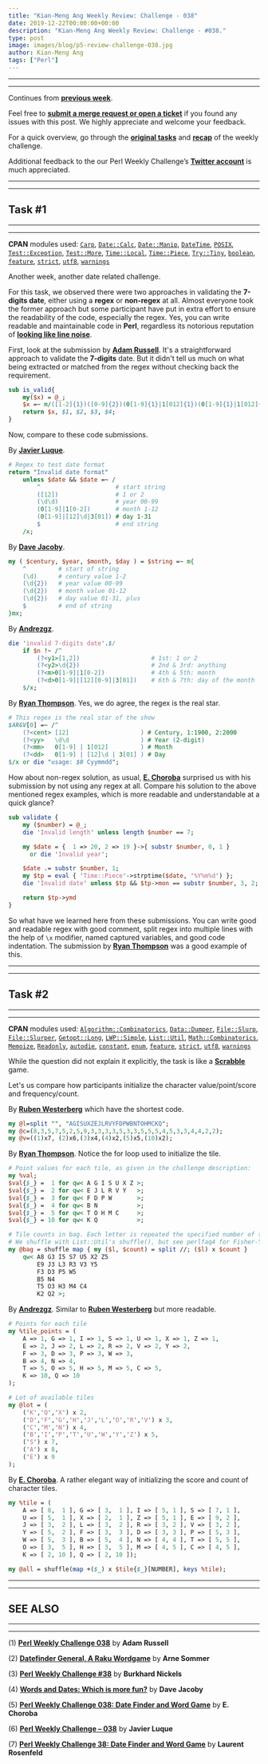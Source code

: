 ```yaml
---
title: "Kian-Meng Ang Weekly Review: Challenge - 038"
date: 2019-12-22T00:00:00+00:00
description: "Kian-Meng Ang Weekly Review: Challenge - #038."
type: post
image: images/blog/p5-review-challenge-038.jpg
author: Kian-Meng Ang
tags: ["Perl"]
---
```

***
***
Continues from [**previous week**](/blog/review-challenge-037/).

Feel free to [**submit a merge request or open a ticket**](https://github.com/manwar/perlweeklychallenge) if you found any issues with this post. We highly appreciate and welcome your feedback.

For a quick overview, go through the [**original tasks**](/blog/perl-weekly-challenge-038/) and [**recap**](/blog/recap-challenge-038/) of the weekly challenge.

Additional feedback to the our Perl Weekly Challenge’s [**Twitter account**](https://twitter.com/perlwchallenge?lang=en) is much appreciated.

***
***
## Task #1
***
***

**CPAN** modules used: [`Carp`](https://metacpan.org/pod/Carp), [`Date::Calc`](https://metacpan.org/pod/Date::Calc), [`Date::Manip`](https://metacpan.org/pod/Date::Manip), [`DateTime`](https://metacpan.org/pod/DateTime), [`POSIX`](https://metacpan.org/pod/POSIX), [`Test::Exception`](https://metacpan.org/pod/Test::Exception), [`Test::More`](https://metacpan.org/pod/Test::More), [`Time::Local`](https://metacpan.org/pod/Time::Local), [`Time::Piece`](https://metacpan.org/pod/Time::Piece), [`Try::Tiny`](https://metacpan.org/pod/Try::Tiny), [`boolean`](https://metacpan.org/pod/boolean), [`feature`](https://metacpan.org/pod/feature), [`strict`](https://metacpan.org/pod/strict), [`utf8`](https://metacpan.org/pod/utf8), [`warnings`](https://metacpan.org/pod/warnings)

Another week, another date related challenge.

For this task, we observed there were two approaches in validating the **7-digits date**, either using a **regex** or **non-regex** at all. Almost everyone took the former approach but some participant have put in extra effort to ensure the readability of the code, especially the regex. Yes, you can write readable and maintainable code in **Perl**, regardless its notorious reputation of [**looking like line noise**](https://www.perl.com/pub/2000/01/10PerlMyths.html/#Perl_looks_like_line_noise).

First, look at the submission by [**Adam Russell**](https://github.com/manwar/perlweeklychallenge-club/blob/master/challenge-038/adam-russell/perl5/ch-1.pl). It's a straightforward approach to validate the **7-digits** date. But it didn't tell us much on what being extracted or matched from the regex without checking back the requirement.

```perl
sub is_valid{
    my($x) = @_;
    $x =~ m/([1-2]{1})([0-9]{2})(0[1-9]{1}|1[012]{1})(0[1-9]{1}|1[012]{1}|2[0-9]{1})/;
    return $x, $1, $2, $3, $4;
}
```

Now, compare to these code submissions.

By [**Javier Luque**](https://github.com/manwar/perlweeklychallenge-club/blob/master/challenge-038/javier-luque/perl5/ch-1.pl).

```perl
# Regex to test date format
return "Invalid date format"
    unless $date && $date =~ /
        ^                     # start string
        ([12])                # 1 or 2
        (\d\d)                # year 00-99
        (0[1-9]|1[0-2])       # month 1-12
        (0[1-9]|[12]\d|3[01]) # day 1-31
        $                     # end string
    /x;
```

By [**Dave Jacoby**](https://github.com/manwar/perlweeklychallenge-club/blob/master/challenge-038/dave-jacoby/perl5/ch-1.pl).

```perl
my ( $century, $year, $month, $day ) = $string =~ m{
    ^         # start of string
    (\d)      # century value 1-2
    (\d{2})   # year value 00-99
    (\d{2})   # month value 01-12
    (\d{2})   # day value 01-31, plus
    $         # end of string
}mx;
```
By [**Andrezgz**](https://github.com/manwar/perlweeklychallenge-club/blob/master/challenge-038/andrezgz/perl5/ch-1.pl).

```perl
die 'invalid 7-digits date'.$/
    if $n !~ /^
        (?<y1>[1,2])                    # 1st: 1 or 2
        (?<y2>\d{2})                    # 2nd & 3rd: anything
        (?<m>0[1-9]|1[0-2])             # 4th & 5th: month
        (?<d>0[1-9]|[12][0-9]|3[01])    # 6th & 7th: day of the month
    $/x;
```

By [**Ryan Thompson**](https://github.com/manwar/perlweeklychallenge-club/blob/master/challenge-038/ryan-thompson/perl5/ch-1.pl). Yes, we do agree, the regex is the real star.

```perl
# This regex is the real star of the show
$ARGV[0] =~ /^
    (?<cent> [12]                    ) # Century, 1:1900, 2:2000
    (?<yy>   \d\d                    ) # Year (2-digit)
    (?<mm>   0[1-9] | 1[012]         ) # Month
    (?<dd>   0[1-9] | [12]\d | 3[01] ) # Day
$/x or die "usage: $0 Cyymmdd";
```

How about non-regex solution, as usual, [**E. Choroba**](https://github.com/manwar/perlweeklychallenge-club/blob/master/challenge-038/e-choroba/perl5/ch-1.pl) surprised us with his submission by not using any regex at all. Compare his solution to the above mentioned regex examples, which is more readable and understandable at a quick glance?

```perl
sub validate {
    my ($number) = @_;
    die 'Invalid length' unless length $number == 7;

    my $date = {  1 => 20, 2 => 19 }->{ substr $number, 0, 1 }
      or die 'Invalid year';

    $date .= substr $number, 1;
    my $tp = eval { 'Time::Piece'->strptime($date, '%Y%m%d') };
    die 'Invalid date' unless $tp && $tp->mon == substr $number, 3, 2;

    return $tp->ymd
}
```

So what have we learned here from these submissions. You can write good and readable regex with good comment, split regex into multiple lines with the help of `\x` modifier, named captured variables, and good code indentation. The submission by [**Ryan Thompson**](https://github.com/manwar/perlweeklychallenge-club/blob/master/challenge-038/ryan-thompson/perl5/ch-1.pl) was a good example of this.

***
***
## Task #2
***
***

**CPAN** modules used: [`Algorithm::Combinatorics`](https://metacpan.org/pod/Algorithm::Combinatorics), [`Data::Dumper`](https://metacpan.org/pod/Data::Dumper), [`File::Slurp`](https://metacpan.org/pod/File::Slurp), [`File::Slurper`](https://metacpan.org/pod/File::Slurper), [`Getopt::Long`](https://metacpan.org/pod/Getopt::Long), [`LWP::Simple`](https://metacpan.org/pod/LWP::Simple), [`List::Util`](https://metacpan.org/pod/List::Util), [`Math::Combinatorics`](https://metacpan.org/pod/Math::Combinatorics), [`Memoize`](https://metacpan.org/pod/Memoize), [`Readonly`](https://metacpan.org/pod/Readonly), [`autodie`](https://metacpan.org/pod/autodie), [`constant`](https://metacpan.org/pod/constant), [`enum`](https://metacpan.org/pod/enum), [`feature`](https://metacpan.org/pod/feature), [`strict`](https://metacpan.org/pod/strict), [`utf8`](https://metacpan.org/pod/utf8), [`warnings`](https://metacpan.org/pod/warnings)

While the question did not explain it explicitly, the task is like a [**Scrabble**](https://en.wikipedia.org/wiki/Scrabble) game.

Let's us compare how participants initialize the character value/point/score and frequency/count.

By [**Ruben Westerberg**](https://github.com/manwar/perlweeklychallenge-club/blob/master/challenge-038/ruben-westerberg/perl5/ch-2.pl) which have the shortest code.

```perl
my @l=split "", "AGISUXZEJLRVYFDPWBNTOHMCKQ";
my @c=(8,3,5,7,5,2,5,9,3,3,3,3,5,3,3,5,5,5,4,5,3,3,4,4,2,2);
my @v=((1)x7, (2)x6,(3)x4,(4)x2,(5)x5,(10)x2);
```

By [**Ryan Thompson**](https://github.com/manwar/perlweeklychallenge-club/blob/master/challenge-038/ryan-thompson/perl5/ch-2.pl). Notice the for loop used to initialize the tile.

```perl
# Point values for each tile, as given in the challenge description:
my %val;
$val{$_} =  1 for qw< A G I S U X Z >;
$val{$_} =  2 for qw< E J L R V Y   >;
$val{$_} =  3 for qw< F D P W       >;
$val{$_} =  4 for qw< B N           >;
$val{$_} =  5 for qw< T O H M C     >;
$val{$_} = 10 for qw< K Q           >;

# Tile counts in bag. Each letter is repeated the specified number of times
# We shuffle with List::Util's shuffle(), but see perlfaq4 for Fisher-Yates
my @bag = shuffle map { my ($l, $count) = split //; ($l) x $count }
    qw< A8 G3 I5 S7 U5 X2 Z5
        E9 J3 L3 R3 V3 Y5
        F3 D3 P5 W5
        B5 N4
        T5 O3 H3 M4 C4
        K2 Q2 >;
```

By [**Andrezgz**](https://github.com/manwar/perlweeklychallenge-club/blob/master/challenge-038/andrezgz/perl5/ch-2.pl). Similar to [**Ruben Westerberg**](https://github.com/manwar/perlweeklychallenge-club/blob/master/challenge-038/ruben-westerberg/perl5/ch-2.pl) but more readable.

```perl
# Points for each tile
my %tile_points = (
    A => 1, G => 1, I => 1, S => 1, U => 1, X => 1, Z => 1,
    E => 2, J => 2, L => 2, R => 2, V => 2, Y => 2,
    F => 3, D => 3, P => 3, W => 3,
    B => 4, N => 4,
    T => 5, O => 5, H => 5, M => 5, C => 5,
    K => 10, Q => 10
);

# Lot of available tiles
my @lot = (
    ('K','Q','X') x 2,
    ('D','F','G','H','J','L','O','R','V') x 3,
    ('C','M','N') x 4,
    ('B','I','P','T','U','W','Y','Z') x 5,
    ('S') x 7,
    ('A') x 8,
    ('E') x 9
);
```

By [**E. Choroba**](https://github.com/manwar/perlweeklychallenge-club/blob/master/challenge-038/e-choroba/perl5/ch-2.pl). A rather elegant way of initializing the score and count of character tiles.

```perl
my %tile = (
    A => [ 8,  1 ], G => [ 3,  1 ], I => [ 5, 1 ], S => [ 7, 1 ],
    U => [ 5,  1 ], X => [ 2,  1 ], Z => [ 5, 1 ], E => [ 9, 2 ],
    J => [ 3,  2 ], L => [ 3,  2 ], R => [ 3, 2 ], V => [ 3, 2 ],
    Y => [ 5,  2 ], F => [ 3,  3 ], D => [ 3, 3 ], P => [ 5, 3 ],
    W => [ 5,  3 ], B => [ 5,  4 ], N => [ 4, 4 ], T => [ 5, 5 ],
    O => [ 3,  5 ], H => [ 3,  5 ], M => [ 4, 5 ], C => [ 4, 5 ],
    K => [ 2, 10 ], Q => [ 2, 10 ]);

my @all = shuffle(map +($_) x $tile{$_}[NUMBER], keys %tile);
```

***
***
## SEE ALSO
***
***

(1) [**Perl Weekly Challenge 038**](https://adamcrussell.livejournal.com/12987.html) by **Adam Russell**

(2) [**Datefinder General, A Raku Wordgame**](https://raku-musings.com/date-word.html) by **Arne Sommer**

(3) [**Perl Weekly Challenge #38**](http://217.229.26.129:81/www/Perl/PWC/20191215_38/ch-1.html) by **Burkhard Nickels**

(4) [**Words and Dates: Which is more fun?**](https://jacoby.github.io/2019/12/10/words-and-dates-which-is-more-fun.html) by **Dave Jacoby**

(5) [**Perl Weekly Challenge 038: Date Finder and Word Game**](http://blogs.perl.org/users/e_choroba/2019/12/perl-weekly-challenge-038-date-finder-and-word-game.html) by **E. Choroba**

(6) [**Perl Weekly Challenge – 038**](https://perlchallenges.wordpress.com/2019/12/10/perl-weekly-challenge-038/) by **Javier Luque**

(7) [**Perl Weekly Challenge 38: Date Finder and Word Game**](http://blogs.perl.org/users/laurent_r/2019/12/perl-weekly-challenge-38-date-finder-and-word-game.html) by **Laurent Rosenfeld**
